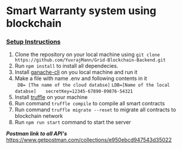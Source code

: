 # Smart Warranty system using blockchain

### <ins>Setup Instructions</ins>
1. Clone the repository on your local machine using `git clone https://github.com/YuvrajMann/Grid-Blockchain-Backend.git`
2.  Run `npm install` to install all dependecies.
3. Install [ganache-cli](https://github.com/trufflesuite/ganache-cli#readme) on you local machine and run it
4.  Make a file with name .env and following contents in it    
``
DB= [The name of the cloud databse]``
``LDB=[Name of the local databse]   ``
``secretKey=12345-67890-09876-54321``
5. Install [truffle](https://www.npmjs.com/package/truffle) on your machine
6. Run command `truffle compile` to compile all smart contracts
7. Run command `truffle migrate --reset` to migrate all contracts to blockchain network
8. Run `npm run start` command to start the server

***Postman link to all API's***
https://www.getpostman.com/collections/e950ebcd947543d35022 
